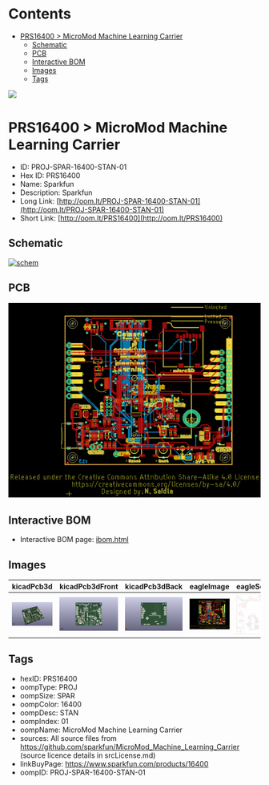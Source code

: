 



Contents
========

* [PRS16400 > MicroMod Machine Learning Carrier](#prs16400--micromod-machine-learning-carrier)
	* [Schematic](#schematic)
	* [PCB](#pcb)
	* [Interactive BOM](#interactive-bom)
	* [Images](#images)
	* [Tags](#tags)
  
![][im]
# PRS16400 > MicroMod Machine Learning Carrier

- ID: PROJ-SPAR-16400-STAN-01
- Hex ID: PRS16400
- Name: Sparkfun
- Description: Sparkfun
- Long Link: [http://oom.lt/PROJ-SPAR-16400-STAN-01](http://oom.lt/PROJ-SPAR-16400-STAN-01)
- Short Link: [http://oom.lt/PRS16400](http://oom.lt/PRS16400)

## Schematic
  
[![schem](eagleSchemImage.png)](eagleSchemImage.png)
## PCB
  
[![pcb](eagleImage.png)](eagleImage.png)
## Interactive BOM

- Interactive BOM page: [ibom.html](https://htmlpreview.github.io/?https://github.com/oomlout/oomlout_OOMP_projects/blob/main/PROJ-SPAR-16400-STAN-01/kicad/bom/ibom.html)

## Images
  
  

|kicadPcb3d|kicadPcb3dFront|kicadPcb3dBack|eagleImage|eagleSchemImage|
| :---: | :---: | :---: | :---: | :---: |
|[![kicadPcb3d](kicadPcb3d_140.png)](kicadPcb3d.png)|[![kicadPcb3dFront](kicadPcb3dFront_140.png)](kicadPcb3dFront.png)|[![kicadPcb3dBack](kicadPcb3dBack_140.png)](kicadPcb3dBack.png)|[![eagleImage](eagleImage_140.png)](eagleImage.png)|[![eagleSchemImage](eagleSchemImage_140.png)](eagleSchemImage.png)|

## Tags

- hexID: PRS16400
- oompType: PROJ
- oompSize: SPAR
- oompColor: 16400
- oompDesc: STAN
- oompIndex: 01
- oompName: MicroMod Machine Learning Carrier
- sources: All source files from https://github.com/sparkfun/MicroMod_Machine_Learning_Carrier (source licence details in srcLicense.md)
- linkBuyPage: https://www.sparkfun.com/products/16400
- oompID: PROJ-SPAR-16400-STAN-01



[im]: kicadPcb3d_450.png
